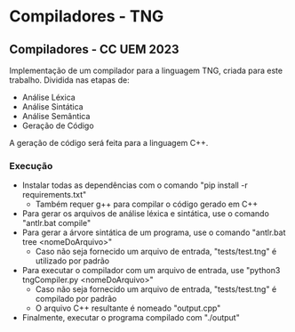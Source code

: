 # Compiladores - TNG

## Compiladores - CC UEM 2023

Implementação de um compilador para a linguagem TNG, criada para este trabalho.
Dividida nas etapas de:

-   Análise Léxica
-   Análise Sintática
-   Análise Semântica
-   Geração de Código

A geração de código será feita para a linguagem C++.

### Execução

- Instalar todas as dependências com o comando "pip install -r requirements.txt"
  - Também requer g++ para compilar o código gerado em C++
- Para gerar os arquivos de análise léxica e sintática, use o comando "antlr.bat compile"
- Para gerar a árvore sintática de um programa, use o comando "antlr.bat tree \<nomeDoArquivo\>"
  - Caso não seja fornecido um arquivo de entrada, "tests/test.tng" é utilizado por padrão
- Para executar o compilador com um arquivo de entrada, use "python3 tngCompiler.py \<nomeDoArquivo\>"
  - Caso não seja fornecido um arquivo de entrada, "tests/test.tng" é compilado por padrão
  - O arquivo C++ resultante é nomeado "output.cpp"
- Finalmente, executar o programa compilado com "./output"
